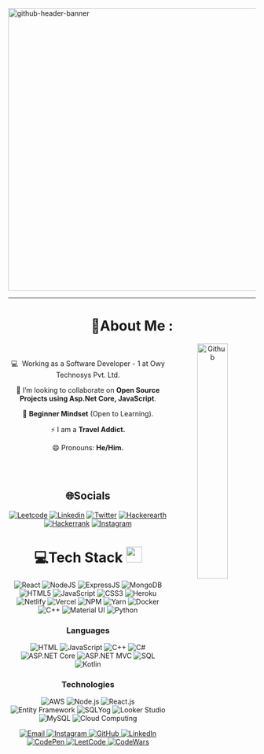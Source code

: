 <!--Banner-->
<img width="2125" height="575" alt="github-header-banner" src="https://github.com/user-attachments/assets/378b2a34-82a7-4bd0-943f-07c8bfbc16f8" />

<!--Header Name-->
<!-- # <img src="https://emojis.slackmojis.com/emojis/images/1531849430/4246/blob-sunglasses.gif?1531849430" width="30"/> ɪ'ᴍ NIPUN RANK! <br /> -->

---
<div align="center">

# 💫About Me :

<img src="./developer.jpg" width="35%" align="right" alt="Github">  

<br>

💻 &nbsp;Working as a Software Developer - 1 at Owy Technosys Pvt. Ltd.

👯 I’m looking to collaborate on **Open Source Projects using Asp.Net Core, JavaScript**.   

🍎  **Beginner Mindset** (Open to Learning).

⚡ I am a  **Travel Addict.**

😄 Pronouns: **He/Him.**


<br><br>


<div align="center">

## 🌐Socials
[![Leetcode](https://img.shields.io/badge/-LeetCode-FFA116?style=for-the-badge&logo=LeetCode&logoColor=black)](https://leetcode.com/rahul158_/) 
[![Linkedin](https://img.shields.io/badge/LinkedIn-0077B5?style=for-the-badge&logo=linkedin&logoColor=white)](https://www.linkedin.com/in/rahulkp15/) 
[![Twitter](https://img.shields.io/badge/Twitter-1DA1F2?style=for-the-badge&logo=twitter&logoColor=white)](https://twitter.com/rkp152k) 
[![Hackerearth](https://img.shields.io/badge/HackerEarth-%232C3454.svg?&style=for-the-badge&logo=HackerEarth&logoColor=Blue)](https://www.hackerearth.com/@rahulkpatro) 
[![Hackerrank](https://img.shields.io/badge/-Hackerrank-2EC866?style=for-the-badge&logo=HackerRank&logoColor=white)](https://www.hackerrank.com/rahul1582)
[![Instagram](https://img.shields.io/badge/Instagram-E4405F?style=for-the-badge&logo=instagram&logoColor=white)](https://www.instagram.com/_rahul_patro_/)  

# 💻Tech Stack <img src = "https://media2.giphy.com/media/QssGEmpkyEOhBCb7e1/giphy.gif?cid=ecf05e47a0n3gi1bfqntqmob8g9aid1oyj2wr3ds3mg700bl&rid=giphy.gif" width = 32px> 
![React](https://img.shields.io/badge/React-20232A?style=for-the-badge&logo=react&logoColor=61DAFB)   ![NodeJS](https://img.shields.io/badge/Node.js-43853D?style=for-the-badge&logo=node.js&logoColor=white) ![ExpressJS](https://img.shields.io/badge/Express.js-404D59?style=for-the-badge) ![MongoDB](https://img.shields.io/badge/MongoDB-4EA94B?style=for-the-badge&logo=mongodb&logoColor=white) 
![HTML5](https://img.shields.io/badge/html5-%23E34F26.svg?style=for-the-badge&logo=html5&logoColor=white) 
![JavaScript](https://img.shields.io/badge/javascript-%23323330.svg?style=for-the-badge&logo=javascript&logoColor=%23F7DF1E) 
![CSS3](https://img.shields.io/badge/css3-%231572B6.svg?style=for-the-badge&logo=css3&logoColor=white) 
![Heroku](https://img.shields.io/badge/heroku-%23430098.svg?style=for-the-badge&logo=heroku&logoColor=white) 
![Netlify](https://img.shields.io/badge/netlify-%23000000.svg?style=for-the-badge&logo=netlify&logoColor=#00C7B7) 
![Vercel](https://img.shields.io/badge/vercel-%23000000.svg?style=for-the-badge&logo=vercel&logoColor=white) 
![NPM](https://img.shields.io/badge/NPM-%23000000.svg?style=for-the-badge&logo=npm&logoColor=white)
![Yarn](https://img.shields.io/badge/yarn-%232C8EBB.svg?style=for-the-badge&logo=yarn&logoColor=white) 
![Docker](https://img.shields.io/badge/docker-%230db7ed.svg?style=for-the-badge&logo=docker&logoColor=white) 
![C++](https://img.shields.io/badge/C%2B%2B-00599C?style=for-the-badge&logo=c%2B%2B&logoColor=white) 
![Material UI](https://img.shields.io/badge/Material--UI-0081CB?style=for-the-badge&logo=material-ui&logoColor=white)
![Python](https://img.shields.io/badge/Python-14354C?style=for-the-badge&logo=python&logoColor=white)

<!-- Language -->

### Languages

![HTML](https://img.shields.io/badge/-HTML-000?&logo=HTML5)
![JavaScript](https://img.shields.io/badge/-JavaScript-000?&logo=JavaScript)
![C++](https://img.shields.io/badge/-C++-000?&logo=c%2b%2b&logoColor=00599C)
![C#](https://img.shields.io/badge/-CSharp-000?&logo=csharp&logoColor=239120)
![ASP.NET Core](https://img.shields.io/badge/-ASP.NET_Core-000?&logo=dotnet&logoColor=512BD4)
![ASP.NET MVC](https://img.shields.io/badge/-ASP.NET_MVC-000?&logo=dotnet&logoColor=512BD4)
![SQL](https://img.shields.io/badge/-SQL-000?&logo=MySQL)
![Kotlin](https://img.shields.io/badge/-Kotlin-000?&logo=Kotlin&logoColor=7F52FF)


### Technologies
<!-- <div> -->
![AWS](https://img.shields.io/badge/-AWS-000?&logo=Amazon-AWS&logoColor=F90)
![Node.js](https://img.shields.io/badge/-Node.js-000?&logo=node.js)
![React.js](https://img.shields.io/badge/-React.js-000?&logo=React)
![Entity Framework](https://img.shields.io/badge/-Entity_Framework-000?&logo=.net&logoColor=512BD4)
![SQLYog](https://img.shields.io/badge/-SQLYog-000?&logo=mysql&logoColor=4479A1)
![Looker Studio](https://img.shields.io/badge/-Looker_Studio-000?&logo=looker&logoColor=4285F4)
![MySQL](https://img.shields.io/badge/-MySQL-000?&logo=MySQL)
![Cloud Computing](https://img.shields.io/badge/-Cloud_Computing-000?&logo=cloudflare&logoColor=F38020)


<p align="center">
  <a href="mailto:nipunrank495@gmail.com.com">
    <img src="https://img.icons8.com/color/48/000000/gmail--v1.png" alt="Email" />
  </a>
  <a href="https://www.instagram.com/_happy.10_/">
    <img src="https://img.icons8.com/color/48/000000/instagram-new--v1.png" alt="Instagram" />
  </a>
  <a href="https://github.com/nipunrank3190">
    <img src="https://img.icons8.com/glyph-neue/48/000000/github.png" alt="GitHub" />
  </a>
  <a href="https://www.linkedin.com/in/nipun-rank-9a189a262/">
    <img src="https://img.icons8.com/fluency/48/000000/linkedin.png" alt="LinkedIn" />
  </a>
   <a href="https://codepen.io/_nipun_-rank_">
    <img src="https://img.icons8.com/ios-filled/50/000000/codepen.png" alt="CodePen" />
  </a>
  <a href="https://leetcode.com/u/nipunrank495/">
    <img src="https://img.icons8.com/color/48/000000/leetcode.png" alt="LeetCode" />
  </a>
  <a href="https://www.codewars.com/users/Nipun%20Rank">
    <img src="https://www.codewars.com/users/addicted_to_coding/badges/micro" alt="CodeWars" />
  </a>
</p>


